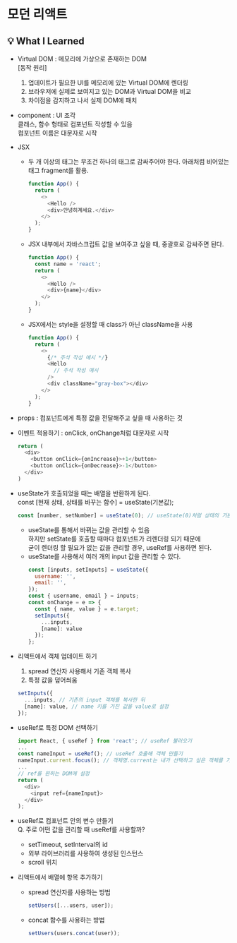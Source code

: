 # 모던 리액트

## 💡 What I Learned
- Virtual DOM : 메모리에 가상으로 존재하는 DOM  
  [동작 원리]  
  1. 업데이트가 필요한 UI를 메모리에 있는 Virtual DOM에 렌더링
  1. 브라우저에 실제로 보여지고 있는 DOM과 Virtual DOM을 비교
  1. 차이점을 감지하고 나서 실제 DOM에 패치

- component : UI 조각  
  클래스, 함수 형태로 컴포넌트 작성할 수 있음  
  컴포넌트 이름은 대문자로 시작  

- JSX
  - 두 개 이상의 태그는 무조건 하나의 태그로 감싸주어야 한다. 아래처럼 비어있는 태그 fragment를 활용.
    ```javascript
    function App() {
      return (
        <>
          <Hello />
          <div>안녕히계세요.</div>
        </>
      );
    }
    ```
  - JSX 내부에서 자바스크립트 값을 보여주고 싶을 때, 중괄호로 감싸주면 된다.
    ```javascript
    function App() {
      const name = 'react';
      return (
        <>
          <Hello />
          <div>{name}</div>
        </>
      );
    }
    ```
  - JSX에서는 style을 설정할 때 class가 아닌 className을 사용
    ```javascript
    function App() {
      return (
        <>
          {/* 주석 작성 예시 */}
          <Hello
            // 주석 작성 예시
          />
          <div className="gray-box"></div>
        </>
      );
    }
    ```

- props : 컴포넌트에게 특정 값을 전달해주고 싶을 때 사용하는 것

- 이벤트 적용하기 : onClick, onChange처럼 대문자로 시작
  ```javascript
  return (
    <div>
      <button onClick={onIncrease}>+1</button>
      <button onClick={onDecrease}>-1</button>
    </div>
  )
  ```

- useState가 호출되었을 때는 배열을 반환하게 된다.  
  const [현재 상태, 상태를 바꾸는 함수] = useState(기본값);  
  ```javascript
  const [number, setNumber] = useState(0); // useState(0)처럼 상태의 기본값을 파라미터로 넣어서 호출
  ```
  - useState를 통해서 바뀌는 값을 관리할 수 있음  
    하지만 setState를 호출할 때마다 컴포넌트가 리렌더링 되기 때문에  
    굳이 렌더링 할 필요가 없는 값을 관리할 경우, useRef를 사용하면 된다.
  - useState를 사용해서 여러 개의 input 값을 관리할 수 있다.
    ```javascript
    const [inputs, setInputs] = useState({
      username: '',
      email: '',
    });
    const { username, email } = inputs;
    const onChange = e => {
      const { name, value } = e.target;
      setInputs({
        ...inputs,
        [name]: value
      });
    };
    ```

- 리액트에서 객체 업데이트 하기
  1. spread 연산자 사용해서 기존 객체 복사
  1. 특정 값을 덮어씌움
  ```javascript
  setInputs({
    ...inputs, // 기존의 input 객체를 복사한 뒤
    [name]: value, // name 키를 가진 값을 value로 설정
  });
  ```

- useRef로 특정 DOM 선택하기
  ```javascript
  import React, { useRef } from 'react'; // useRef 불러오기
  ...
  const nameInput = useRef(); // useRef 호출해 객체 만들기
  nameInput.current.focus(); // 객체명.current는 내가 선택하고 싶은 객체를 가리키고 있음
  ...
  // ref를 원하는 DOM에 설정
  return (
    <div>
      <input ref={nameInput}>
    </div>
  );
  ```

- useRef로 컴포넌트 안의 변수 만들기  
  Q. 주로 어떤 값을 관리할 때 useRef를 사용할까?
  - setTimeout, setInterval의 id
  - 외부 라이브러리를 사용하여 생성된 인스턴스
  - scroll 위치

- 리액트에서 배열에 항목 추가하기
  - spread 연산자를 사용하는 방법
    ```javascript
    setUsers([...users, user]);
    ```
  - concat 함수를 사용하는 방법
    ```javascript
    setUsers(users.concat(user));
    ```
